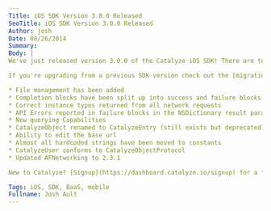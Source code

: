 ```yaml
---
Title: iOS SDK Version 3.0.0 Released
SeoTitle: iOS SDK Version 3.0.0 Released
Author: josh
Date: 08/26/2014
Summary: 
Body: |
We've just released version 3.0.0 of the Catalyze iOS SDK! There are tons of new resources in the SDK to help you build HIPAA compliant mobile apps that will change healthcare. Head on over to the [github repo](https://github.com/catalyzeio/catalyze-ios-sdk) to get started.  The README has tons of examples and details on how to install the SDK.

If you're upgrading from a previous SDK version check out the [migration guide](https://github.com/catalyzeio/catalyze-ios-sdk/wiki/ios-3.0-migration-guide) to see what's changed and how you can quickly bring your app up to speed with the latest version. Here's a quick list of what's changed:

* File management has been added
* Completion blocks have been split up into success and failure blocks
* Correct instance types returned from all network requests
* API Errors reported in failure blocks in the NSDictionary result parameter
* New querying Capabilities
* CatalyzeObject renamed to CatalyzeEntry (still exists but deprecated)
* Ability to edit the base url
* Almost all hardcoded strings have been moved to constants
* CatalyzeUser conforms to CatalyzeObjectProtocol
* Updated AFNetworking to 2.3.1

New to Catalyze? [Signup](https://dashboard.catalyze.io/signup) for a free trial account or check out our [documentation](https://dashboard.catalyze.io/resources) for information about our HIPAA compliant API and SDKs. Feel free to [email us](mailto:hello@catalyze.io) if you have any questions or feedback. You can also send us a support request at [support@catalyze.io](mailto:support@catalyze.io) if you get stuck.

Tags: iOS, SDK, BaaS, mobile
Fullname: Josh Ault
---
```

